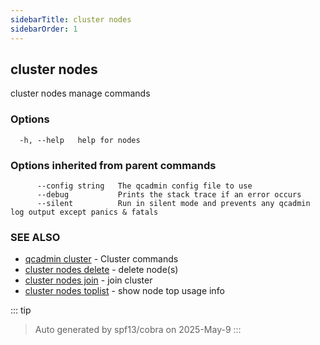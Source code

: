 ```yaml
---
sidebarTitle: cluster nodes
sidebarOrder: 1
---
```


## cluster nodes<Badge type="tip" text="20250211" />

cluster nodes manage commands

### Options

```
  -h, --help   help for nodes
```

### Options inherited from parent commands

```
      --config string   The qcadmin config file to use
      --debug           Prints the stack trace if an error occurs
      --silent          Run in silent mode and prevents any qcadmin log output except panics & fatals
```

### SEE ALSO

* [qcadmin cluster](cluster.md)	 - Cluster commands
* [cluster nodes delete](cluster_nodes_delete.md)	 - delete node(s)
* [cluster nodes join](cluster_nodes_join.md)	 - join cluster
* [cluster nodes toplist](cluster_nodes_toplist.md)	 - show node top usage info

::: tip
>Auto generated by spf13/cobra on 2025-May-9
:::